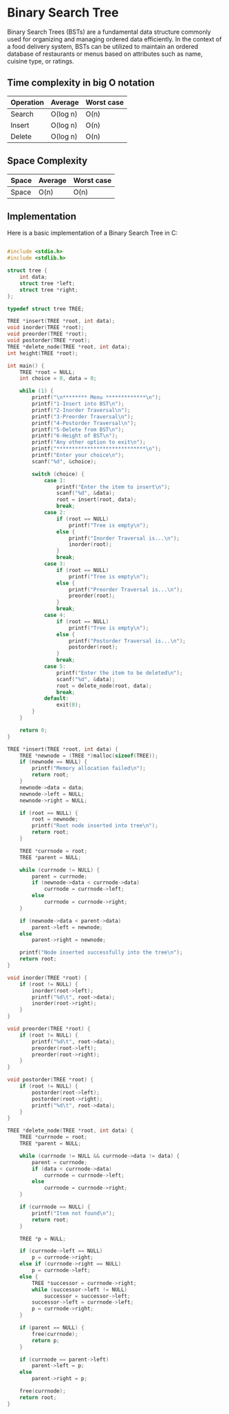 # Binary Search Tree

Binary Search Trees (BSTs) are a fundamental data structure commonly used for organizing and managing ordered data efficiently. In the context of a food delivery system, BSTs can be utilized to maintain an ordered database of restaurants or menus based on attributes such as name, cuisine type, or ratings. 

## Time complexity in big O notation

| Operation    | Average    | Worst case |
|--------------|------------|------------|
| Search       | O(log n)   | O(n)       |
| Insert       | O(log n)   | O(n)       |
| Delete       | O(log n)   | O(n)       |

## Space Complexity

| Space        | Average    | Worst case |
|--------------|------------|------------|
| Space        | O(n)       | O(n)       |

## Implementation

Here is a basic implementation of a Binary Search Tree in C:

```c

#include <stdio.h>
#include <stdlib.h>

struct tree {
    int data;
    struct tree *left;
    struct tree *right;
};

typedef struct tree TREE;

TREE *insert(TREE *root, int data);
void inorder(TREE *root);
void preorder(TREE *root);
void postorder(TREE *root);
TREE *delete_node(TREE *root, int data);
int height(TREE *root);

int main() {
    TREE *root = NULL;
    int choice = 0, data = 0;

    while (1) {
        printf("\n******** Menu *************\n");
        printf("1-Insert into BST\n");
        printf("2-Inorder Traversal\n");
        printf("3-Preorder Traversal\n");
        printf("4-Postorder Traversal\n");
        printf("5-Delete from BST\n");
        printf("6-Height of BST\n");
        printf("Any other option to exit\n");
        printf("*****************************\n");
        printf("Enter your choice\n");
        scanf("%d", &choice);

        switch (choice) {
            case 1:
                printf("Enter the item to insert\n");
                scanf("%d", &data);
                root = insert(root, data);
                break;
            case 2:
                if (root == NULL)
                    printf("Tree is empty\n");
                else {
                    printf("Inorder Traversal is...\n");
                    inorder(root);
                }
                break;
            case 3:
                if (root == NULL)
                    printf("Tree is empty\n");
                else {
                    printf("Preorder Traversal is...\n");
                    preorder(root);
                }
                break;
            case 4:
                if (root == NULL)
                    printf("Tree is empty\n");
                else {
                    printf("Postorder Traversal is...\n");
                    postorder(root);
                }
                break;
            case 5:
                printf("Enter the item to be deleted\n");
                scanf("%d", &data);
                root = delete_node(root, data);
                break;
            default:
                exit(0);
        }
    }

    return 0;
}

TREE *insert(TREE *root, int data) {
    TREE *newnode = (TREE *)malloc(sizeof(TREE));
    if (newnode == NULL) {
        printf("Memory allocation failed\n");
        return root;
    }
    newnode->data = data;
    newnode->left = NULL;
    newnode->right = NULL;

    if (root == NULL) {
        root = newnode;
        printf("Root node inserted into tree\n");
        return root;
    }

    TREE *currnode = root;
    TREE *parent = NULL;

    while (currnode != NULL) {
        parent = currnode;
        if (newnode->data < currnode->data)
            currnode = currnode->left;
        else
            currnode = currnode->right;
    }

    if (newnode->data < parent->data)
        parent->left = newnode;
    else
        parent->right = newnode;

    printf("Node inserted successfully into the tree\n");
    return root;
}

void inorder(TREE *root) {
    if (root != NULL) {
        inorder(root->left);
        printf("%d\t", root->data);
        inorder(root->right);
    }
}

void preorder(TREE *root) {
    if (root != NULL) {
        printf("%d\t", root->data);
        preorder(root->left);
        preorder(root->right);
    }
}

void postorder(TREE *root) {
    if (root != NULL) {
        postorder(root->left);
        postorder(root->right);
        printf("%d\t", root->data);
    }
}

TREE *delete_node(TREE *root, int data) {
    TREE *currnode = root;
    TREE *parent = NULL;

    while (currnode != NULL && currnode->data != data) {
        parent = currnode;
        if (data < currnode->data)
            currnode = currnode->left;
        else
            currnode = currnode->right;
    }

    if (currnode == NULL) {
        printf("Item not found\n");
        return root;
    }

    TREE *p = NULL;

    if (currnode->left == NULL)
        p = currnode->right;
    else if (currnode->right == NULL)
        p = currnode->left;
    else {
        TREE *successor = currnode->right;
        while (successor->left != NULL)
            successor = successor->left;
        successor->left = currnode->left;
        p = currnode->right;
    }

    if (parent == NULL) {
        free(currnode);
        return p;
    }

    if (currnode == parent->left)
        parent->left = p;
    else
        parent->right = p;

    free(currnode);
    return root;
}

```
